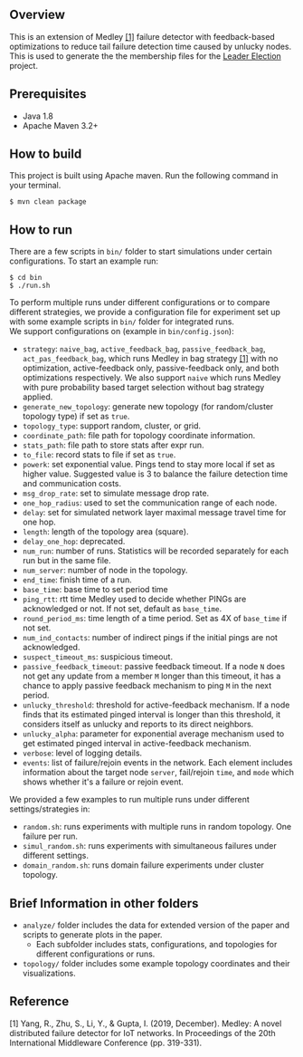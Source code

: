 Overview
-------------------
This is an extension of Medley [[1]](#1) failure detector with feedback-based
optimizations to reduce tail failure detection time caused by unlucky nodes.
This is used to generate the the membership files for the [Leader Election](https://github.com/jiangranwang/LeaderElection) project.

Prerequisites
--------------------
- Java 1.8
- Apache Maven 3.2+

How to build
----------

This project is built using Apache maven. Run the following command in your
terminal.
```
$ mvn clean package
```

How to run
----------
There are a few scripts in `bin/` folder to start simulations under certain
configurations. To start an example run:
```
$ cd bin
$ ./run.sh
```
To perform multiple runs under different configurations or to compare different
strategies, we provide a configuration file for experiment set up with some 
example scripts in `bin/` folder for integrated runs.  
We support configurations on (example in `bin/config.json`):
- `strategy`: `naive_bag`, `active_feedback_bag`, `passive_feedback_bag`, 
`act_pas_feedback_bag`, which runs Medley in bag strategy [[1]](#1) with no
optimization, active-feedback only, passive-feedback only, and both optimizations
respectively. We also support `naive` which runs Medley with pure probability based
target selection without bag strategy applied.
- `generate_new_topology`: generate new topology (for random/cluster topology type)
if set as `true`.
- `topology_type`: support random, cluster, or grid.
- `coordinate_path`: file path for topology coordinate information.
- `stats_path`: file path to store stats after expr run.
- `to_file`: record stats to file if set as `true`.
- `powerk`: set exponential value. Pings tend to stay more local if set as higher
value. Suggested value is 3 to balance the failure detection time and communication
costs.
- `msg_drop_rate`: set to simulate message drop rate.
- `one_hop_radius`: used to set the communication range of each node.
- `delay`: set for simulated network layer maximal message travel time for one hop.
- `length`: length of the topology area (square).
- `delay_one_hop`: deprecated.
- `num_run`: number of runs. Statistics will be recorded separately for each run but
in the same file.
- `num_server`: number of node in the topology.
- `end_time`: finish time of a run.
- `base_time`: base time to set period time
- `ping_rtt`: rtt time Medley used to decide whether PINGs are acknowledged or not.
If not set, default as `base_time`.
- `round_period_ms`: time length of a time period. Set as 4X of `base_time` if not
set.
- `num_ind_contacts`: number of indirect pings if the initial pings are not
acknowledged.
- `suspect_timeout_ms`: suspicious timeout.
- `passive_feedback_timeout`: passive feedback timeout. If a node `N` does not get
any update from a member `M` longer than this timeout, it has a chance to apply 
passive feedback mechanism to ping `M` in the next period.
- `unlucky_threshold`: threshold for active-feedback mechanism. If a node finds that
its estimated pinged interval is longer than this threshold, it considers itself as 
unlucky and reports to its direct neighbors.
- `unlucky_alpha`: parameter for exponential average mechanism used to get estimated
pinged interval in active-feedback mechanism.
- `verbose`: level of logging details.
- `events`: list of failure/rejoin events in the network. Each element includes
information about the target node `server`, fail/rejoin `time`, and `mode` which
shows whether it's a failure or rejoin event.

We provided a few examples to run multiple runs under different settings/strategies in:
- `random.sh`: runs experiments with multiple runs in random topology. One 
failure per run.  
- `simul_random.sh`: runs experiments with simultaneous failures under different settings.
- `domain_random.sh`: runs domain failure experiments under cluster topology.

Brief Information in other folders
------
- `analyze/` folder includes the data for extended version of the paper and scripts
to generate plots in the paper.
  - Each subfolder includes stats, configurations, and topologies for different
configurations or runs.
- `topology/` folder includes some example topology coordinates and their visualizations.

## Reference
<a id="1">[1]</a>
Yang, R., Zhu, S., Li, Y., & Gupta, I. (2019, December). Medley: A novel 
distributed failure detector for IoT networks. In Proceedings of the 20th
International Middleware Conference (pp. 319-331).

